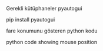 Gerekli kütüphaneler pyautogui

pip install pyautogui

fare konumunu gösteren python kodu

python code showing mouse position
